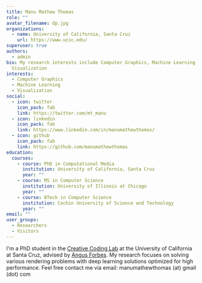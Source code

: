 ```yaml
---
title: Manu Mathew Thomas
role: ""
avatar_filename: dp.jpg
organizations:
  - name: University of California, Santa Cruz
    url: https://www.ucsc.edu/
superuser: true
authors:
  - admin
bio: My research interests include Computer Graphics, Machine Learning,
  Visualization
interests:
  - Computer Graphics
  - Machine Learning
  - Visualization
social:
  - icon: twitter
    icon_pack: fab
    link: https://twitter.com/mt_manu
  - icon: linkedin
    icon_pack: fab
    link: https://www.linkedin.com/in/manumathewthomas/
  - icon: github
    icon_pack: fab
    link: https://github.com/manumathewthomas
education:
  courses:
    - course: PhD in Computational Media
      institution: University of California, Santa Cruz
      year: ""
    - course: MS in Computer Science
      institution: University of Illinois at Chicago
      year: ""
    - course: BTech in Computer Science
      institution: Cochin University of Science and Technology
      year: ""
email: ""
user_groups:
  - Researchers
  - Visitors
---
```

I'm a PhD student in the [Creative Coding Lab](https://creativecoding.soe.ucsc.edu/) at the University of California at Santa Cruz, advised by [Angus Forbes](angusforbes.com).  My research focuses on solving various rendering problems with deep learning solutions optimized for high performance. Feel free contact me via email: manumathewthomas (at) gmail (dot) com